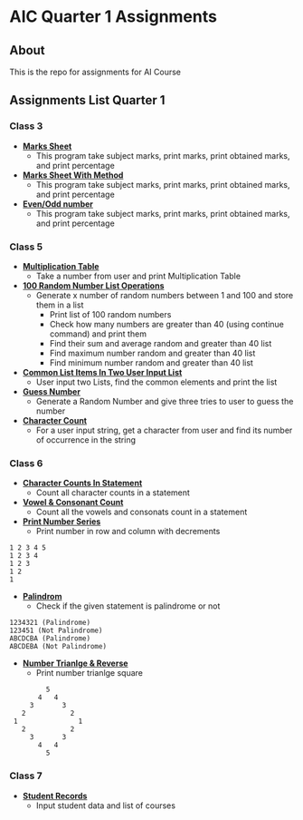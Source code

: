 # AIC Quarter 1 Assignments
## About
This is the repo for assignments for AI Course

## Assignments List Quarter 1

### Class 3

 - **[Marks Sheet](https://github.com/sadiqmalik/PIAIC/blob/main/AIC/Quarter1/Assignments/Class3/Lecture3_MarksheetAssignment.py)**
	 - This program take subject marks, print marks, print obtained marks, and print percentage
 - **[Marks Sheet With Method](https://github.com/sadiqmalik/PIAIC/blob/main/AIC/Quarter1/Assignments/Class3/Lecture3_MarksheetWithFunction.py)**
	 - This program take subject marks, print marks, print obtained marks, and print percentage
 - **[Even/Odd number](https://github.com/sadiqmalik/PIAIC/blob/main/AIC/Quarter1/Assignments/Class3/Lecture3_EvenOddNumber.py)**
	 - This program take subject marks, print marks, print obtained marks, and print percentage

### Class 5

 - **[Multiplication Table](https://github.com/sadiqmalik/PIAIC/blob/main/AIC/Quarter1/Assignments/Class5/Lecture5_PrintTable.py)**
	 - Take a number from user and print Multiplication Table
 - **[100 Random Number List Operations](https://github.com/sadiqmalik/PIAIC/blob/main/AIC/Quarter1/Assignments/Class5/Lecture5_RandomList100.py)**
	 - Generate x number of random numbers between 1 and 100 and store them in a list
		 - Print list of 100 random numbers
         - Check how many numbers are greater than 40 (using continue command) and print them
		 - Find their sum and average random and greater than 40 list
		 - Find maximum number random and greater than 40 list
		 - Find minimum number random and greater than 40 list
 - **[Common List Items In Two User Input List](https://github.com/sadiqmalik/PIAIC/blob/main/AIC/Quarter1/Assignments/Class5s/Lecture5_TwoListUnion.py)**
	 - User input two Lists, find the common elements and print the list
 - **[Guess Number](https://github.com/sadiqmalik/PIAIC/blob/main/AIC/Quarter1/Assignments/Class5/Lecture5_GuessRandomNumber.py)**
	- Generate a Random Number and give three tries to user to guess the number
- **[Character Count](https://github.com/sadiqmalik/PIAIC/blob/main/AIC/Quarter1/Assignments/Class5/Lecture5_CharacterCount.py)**
	- For a user input string, get a character from user and find its number of occurrence in the string

### Class 6

 - **[Character Counts In Statement](https://github.com/sadiqmalik/PIAIC/blob/main/AIC/Quarter1/Assignments/Class6/Lecture6_StatementCharacterCount.py)**
	 - Count all character counts in a statement
 - **[Vowel & Consonant Count](https://github.com/sadiqmalik/PIAIC/blob/main/AIC/Quarter1/Assignments/Class6/Lecture6_VowelConsonantCount.py)**
	 - Count all the vowels and consonats count in a statement
 - **[Print Number Series](https://github.com/sadiqmalik/PIAIC/blob/main/AIC/Quarter1/Assignments/Class6/Lecture6_RowColumnNumberSeries.py)**
	 - Print number in row and column with decrements
```
1 2 3 4 5
1 2 3 4
1 2 3
1 2
1
```
 - **[Palindrom](https://github.com/sadiqmalik/PIAIC/blob/main/AIC/Quarter1/Assignments/Class6/Lecture6_Palindrome.py)**
	 - Check if the given statement is palindrome or not
```
1234321 (Palindrome)
123451 (Not Palindrome)
ABCDCBA (Palindrome)
ABCDEBA (Not Palindrome)
```
 - **[Number Trianlge & Reverse](https://github.com/sadiqmalik/PIAIC/blob/main/AIC/Quarter1/Assignments/Class6/Lecture6_RowColumnNumberSeriesSquare.py)**
	 - Print number trianlge square
```
         5
       4   4
     3       3
   2           2
 1               1
   2           2
     3       3
       4   4
         5
```

### Class 7

 - **[Student Records](https://github.com/sadiqmalik/PIAIC/blob/main/AIC/Quarter1/Assignments/Class6/Lecture7_StudentsRecord.py)**
	 - Input student data and list of courses